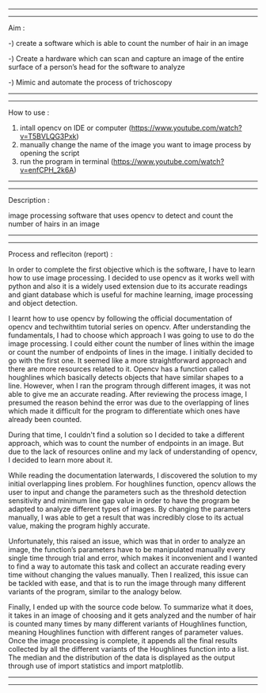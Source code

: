 ----------------------------------------------------------------------------------------------------------------------------------------------------------
----------------------------------------------------------------------------------------------------------------------------------------------------------
Aim : 

-) create a software which is able to count the number of hair in an image

-) Create a hardware which can scan and capture an image of the entire surface of a person’s head for the software to analyze

-) Mimic and automate the process of trichoscopy

----------------------------------------------------------------------------------------------------------------------------------------------------------
----------------------------------------------------------------------------------------------------------------------------------------------------------
How to use : 
1. intall opencv on IDE or computer      (https://www.youtube.com/watch?v=T5BVLQG3Pxk)
2. manually change the name of the image you want to image process by opening the script
3. run the program in terminal      (https://www.youtube.com/watch?v=enfCPH_2k6A)

----------------------------------------------------------------------------------------------------------------------------------------------------------
----------------------------------------------------------------------------------------------------------------------------------------------------------
Description : 

image processing software that uses opencv to detect and count the number of hairs in an image

----------------------------------------------------------------------------------------------------------------------------------------------------------
----------------------------------------------------------------------------------------------------------------------------------------------------------
Process and refleciton (report) : 

In order to complete the first objective which is the software, I have to learn how to use image processing. I decided to use opencv as it works well with python and also it is a widely used extension due to its accurate readings and giant database which is useful for machine learning, image processing and object detection.

I learnt how to use opencv by following the official documentation of opencv and techwithtim tutorial series on opencv. After understanding the fundamentals, I had to choose which approach I was going to use to do the image processing. I could either count the number of lines within the image or count the number of endpoints of lines in the image. I initially decided to go with the first one. It seemed like a more straightforward approach and there are more resources related to it. Opencv has a function called houghlines which basically detects objects that have similar shapes to a line. However, when I ran the program through different images, it was not able to give me an accurate reading. After reviewing the process image, I presumed the reason behind the error was due to the overlapping of lines which made it difficult for the program to differentiate which ones have already been counted. 

During that time, I couldn't find a solution so I decided to take a different approach, which was to count the number of endpoints in an image. But due to the lack of resources online and my lack of understanding of opencv, I decided to learn more about it.

While reading the documentation laterwards, I discovered the solution to my initial overlapping lines problem. For houghlines function, opencv allows the user to input and change the parameters such as the threshold detection sensitivity and minimum line gap value in order to have the program be adapted to analyze different types of images. By changing the parameters manually, I was able to get a result that was incredibly close to its actual value, making the program highly accurate.

Unfortunately, this raised an issue, which was that in order to analyze an image, the function’s parameters have to be manipulated manually every single time through trial and error, which makes it inconvenient and I wanted to find a way to automate this task and collect an accurate reading every time without changing the values manually. Then I realized, this issue can be tackled with ease, and that is to run the image through many different variants of the program, similar to the analogy below.

Finally, I ended up with the source code below. To summarize what it does, it takes in an image of choosing and it gets analyzed and the number of hair is counted many times by many different variants of Houghlines function, meaning Houghlines function with different ranges of parameter values. Once the image processing is complete, it appends all the final results collected by all the different variants of the Houghlines function into a list. The median and the distribution of the data is displayed as the output through use of import statistics and import matplotlib.

----------------------------------------------------------------------------------------------------------------------------------------------------------
----------------------------------------------------------------------------------------------------------------------------------------------------------
